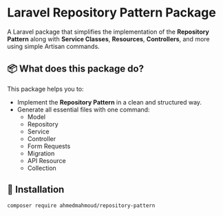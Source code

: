 # Laravel Repository Pattern Package

A Laravel package that simplifies the implementation of the **Repository Pattern** along with **Service Classes**, **Resources**, **Controllers**, and more using simple Artisan commands.

## 📦 What does this package do?

This package helps you to:

- Implement the **Repository Pattern** in a clean and structured way.
- Generate all essential files with one command:
  - Model
  - Repository
  - Service
  - Controller
  - Form Requests
  - Migration
  - API Resource
  - Collection

## 🚀 Installation

```bash
composer require ahmedmahmoud/repository-pattern
